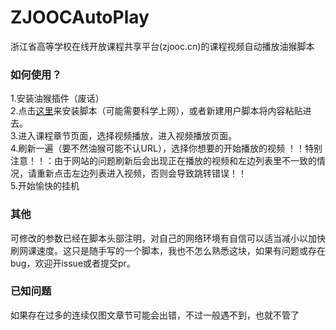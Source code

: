 # ZJOOCAutoPlay   
浙江省高等学校在线开放课程共享平台(zjooc.cn)的课程视频自动播放油猴脚本   
### 如何使用？   
1.安装油猴插件（废话）   
2.点击[这里]()来安装脚本（可能需要科学上网），或者新建用户脚本将内容粘贴进去。   
3.进入课程章节页面，选择视频播放，进入视频播放页面。   
4.刷新一遍（要不然油猴可能不认URL），选择你想要的开始播放的视频 ！！特别注意！！：由于网站的问题刷新后会出现正在播放的视频和左边列表里不一致的情况，请重新点击左边列表进入视频，否则会导致跳转错误！！   
5.开始愉快的挂机
### 其他
可修改的参数已经在脚本头部注明，对自己的网络环境有自信可以适当减小以加快刷网课速度。这只是随手写的一个脚本，我也不怎么熟悉这块，如果有问题或存在bug，欢迎开issue或者提交pr。   
### 已知问题
如果存在过多的连续仅图文章节可能会出错，不过一般遇不到，也就不管了
